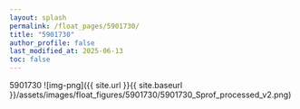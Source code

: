 ```yaml
---
layout: splash
permalink: /float_pages/5901730/
title: "5901730"
author_profile: false
last_modified_at: 2025-06-13
toc: false
---
```

 
5901730
![img-png]({{ site.url }}{{ site.baseurl }}/assets/images/float_figures/5901730/5901730_Sprof_processed_v2.png)